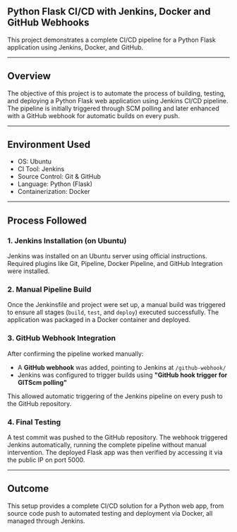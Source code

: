 ## Python Flask CI/CD with Jenkins, Docker and GitHub Webhooks

This project demonstrates a complete CI/CD pipeline for a Python Flask application using Jenkins, Docker, and GitHub.

---

## Overview

The objective of this project is to automate the process of building, testing, and deploying a Python Flask web application using Jenkins CI/CD pipeline. The pipeline is initially triggered through SCM polling and later enhanced with a GitHub webhook for automatic builds on every push.

---

## Environment Used

- OS: Ubuntu
- CI Tool: Jenkins
- Source Control: Git & GitHub
- Language: Python (Flask)
- Containerization: Docker

---

## Process Followed

### 1. Jenkins Installation (on Ubuntu)

Jenkins was installed on an Ubuntu server using official instructions. Required plugins like Git, Pipeline, Docker Pipeline, and GitHub Integration were installed.



### 2. Manual Pipeline Build

Once the Jenkinsfile and project were set up, a manual build was triggered to ensure all stages (`build`, `test`, and `deploy`) executed successfully. The application was packaged in a Docker container and deployed.

### 3. GitHub Webhook Integration

After confirming the pipeline worked manually:
- A **GitHub webhook** was added, pointing to Jenkins at `/github-webhook/`
- Jenkins was configured to trigger builds using **"GitHub hook trigger for GITScm polling"**

This allowed automatic triggering of the Jenkins pipeline on every push to the GitHub repository.

### 4. Final Testing

A test commit was pushed to the GitHub repository. The webhook triggered Jenkins automatically, running the complete pipeline without manual intervention. The deployed Flask app was then verified by accessing it via the public IP on port 5000.

---

## Outcome

This setup provides a complete CI/CD solution for a Python web app, from source code push to automated testing and deployment via Docker, all managed through Jenkins.
